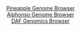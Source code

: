 <div id="Pineapple_Genome_Browser" align="center">
  <a href="https://igv.org/app/?sessionURL=blob:zZL9i5swHIf_l8CNDaxGU7UKx.i99mXcW.c5ehwSNdpwMfGSaK8t_d.XHRv7ZQfXHzYGgvolJp_P47MDPZGKCg5i4Nmub7susIBaifUCNy0jV7ghCsQVZopYQJKKSMILAuIdqLDSOLn7Yr5cad2q2HGobgcN5rWwFbJxg7eC47WyC9E4p4IxnAuJtZDKOZG4Fw6t.8Ga5LhtbXM2sn2nxBo7mLUrwZVwWsLrbG32y36Nsppw0ZCs6ZimrwEyk8dkLO0Kfx6ni3FREKXmZDMtj8fz6fgenSfLy.B0mVxP0iRIPyxozbHuJDk.8i7YlifqaTLzlyopv3X0vm9O6nlQ89sjdPbh_KWlkqhjN3RHKITRMDBoKC_Jy__U2lz0wObP3Y0pf4b858ntdryAd7jrYXPN0Xwa1H9sHoK9BZgoOuMCKFYyjF1oIRhYvhcMfjy6IwvCyPCRgoL44dECWuLiySx_2AG9aY0xQJHn7lUeCwhZEgniQQRh6EaR5w_DIYwid2_tQCfZ34N7kdxFIfTGnhdkFWXa6FxmirfKxpzbfVHZ9fZAmuksyNHN0r0clqNZf2XIpidfb80t9BFMRm_wtIA5_vUnmrLvSfVP3HtPEFvnhwo3vT5H.cwgWaluslnNUnmqEpZ7zHu5eHoT0GFwKiEbrM16MzGvP53rsaSYazPoqaI5ZVRvUsNRrEHsesioCwrBhHERyDr_CC1ouT789FtRtH_cfwc-">Pineapple Genome Browser</a>
</div>
<div id="Alphonso_Genome_Browser" align="center">
  <a href="https://igv.org/app/?sessionURL=blob:zZJfT9swFMW_iyXQJqWJnZCGREJTKO0ofwqieBUgFDmJk5o6drDdFFr1u89Dm_bCJPqwaZIf7Ktr33OOfxvQUaWZFCABvotCFyHgAD2XqylpWk4npKEaJBXhmjpA0YoqKgoKkg2oiDYE31zYm3NjWp14HjNtryGilq4OXNKQtRRkpd1CNt5Ack5yqYiRSnvHinTSY3XXW9GctK1rZwdu6JXEEI_wdi6Fll5LRZ2t7HvZr1JWUyEbmjVLbtibgMzqsRpLtyJf0tk0LQqq9Tl9HZdH6fk4_RYM8f3X_uAeX53OcH.2P2W1IGap6FFbT65zflfol8loXeInNL28Y2Z1a8ZwLzjZH760TFF9hCJ0GEQwDkIbDBMlffmfPNvFdvS9gE97_ujK.DwO8SmWoxQHcU31ZCSa9533wdYBXBZLSwIo5ipKEHQC2HdCv9_7sUWHDoSxzUdJBpKHRwcYRYqFbX_YAPPaWl6Aps_LN3QcIFVJFUh6MYQRimM_PIgOYByjrbMBS8X_XrgjfBNH0E99v59VjBsLc5lp0WqXCOF2ReXW6x3TDFC1Nl3OTw6P8fWwGsS3OR7fXzyfxfoPWTrAjn77QGv0I4r.CXcfEeKafFfYRovhWfNcTWOMT9OFIaZCBbkaVAdn43fjiazZ3aKppGqIsf22Yo8_aeuIYkQYW.iYZjnjzLzObIpyBRLkBxZaUEguLYVA1fkn6EAHhfDzbziD7eP2Ow--">Alphonso Genome Browser</a>
</div>


<div id="DAF_Genomics_Browser" align="center">
  <a href="https://igv.org/app/?sessionURL=blob:tZFra9swFIb_i6D95LsdOzaEYTZn7dIuI8HNSCnhzD6.ZJbkSfLSLOS_T3gdg40yBh1IQuJc3lfnOZGvKGTLGUmIZ7kTy3WJQWTDD2ugfYfvgaIkSQWdRIMIrFAgK5AkJ1KBVJCvbnRlo1QvE9suoTJrZJy2hbSkb0FvSj6oBnWq6VlA4RtncJBWwalOVmBD1zecSW5DUaCUpmP3yOrdAfTxM7YbW.KODp1qR9WdNqGNlVYF2m3LSnz8i5H_oKxX.yrdrNOxfoHH63KWLq7TOz_Lt2_D19t8ebXJw83luq0ZqEHgrNjfRHX6LsxALHJG9_McrzIotwHKC__NZfbYtwLlzI3cqR850zAgZ4N0vBg0AlI0wk3cwIi8qeEFgfl09SehnoHgLUnuHwyiBBSfdfr9iahjr0ERiV.GkZlBuChRkMSMHSdy49ibBFHgxLF7Nk5kEN0Lk5znqzhyvNTzQusTUK1ftd04Pi30Z_ClMP7WWe9_xfQB99sjpxDfycnHxS0sL7x5sCxWbt2y7BlQBnn2YxUXFJQO_Xg.YYFO61Fk6hcX__xw_g4-">DAF Genomics Browser</a>
</div>
